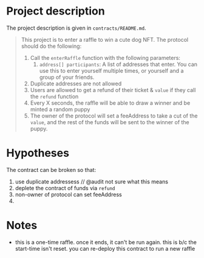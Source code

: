 # Project description

The project description is given in `contracts/README.md`.

> This project is to enter a raffle to win a cute dog NFT. The protocol should do the following:
> 1. Call the `enterRaffle` function with the following parameters:
>    1. `address[] participants`: A list of addresses that enter. You can use this to enter yourself multiple times, or yourself and a group of your friends.
> 2. Duplicate addresses are not allowed
> 3. Users are allowed to get a refund of their ticket & `value` if they call the `refund` function
> 4. Every X seconds, the raffle will be able to draw a winner and be minted a random puppy
> 5. The owner of the protocol will set a feeAddress to take a cut of the `value`, and the rest of the funds will be sent to the winner of the puppy.

# Hypotheses

The contract can be broken so that:

1. use duplicate addressess // @audit not sure what this means
2. deplete the contract of funds via `refund`
3. non-owner of protocol can set feeAddress
4.

# Notes

- this is a one-time raffle. once it ends, it can't be run again. this is b/c the start-time isn't reset. you can re-deploy this contract to run a new raffle
